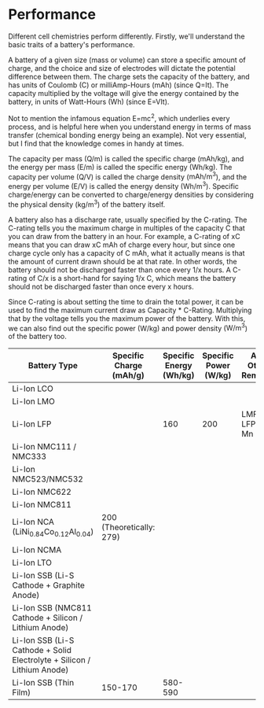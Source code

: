 # Performance
Different cell chemistries perform differently. Firstly, we'll understand the basic traits of a battery's performance. 

A battery of a given size (mass or volume) can store a specific amount of charge, and the choice and size of electrodes will dictate the potential difference between them. The charge sets the capacity of the battery, and has units of Coulomb ($\text{C}$) or milliAmp-Hours ($\text{mAh}$) (since $\text{Q=It}$). The capacity multiplied by the voltage will give the energy contained by the battery, in units of Watt-Hours ($\text{Wh}$) (since $\text{E=VIt}$).

Not to mention the infamous equation $\text{E=mc}^\text{2}$, which underlies every process, and is helpful here when you understand energy in terms of mass transfer (chemical bonding energy being an example). Not very essential, but I find that the knowledge comes in handy at times.

The capacity per mass ($\text{Q/m}$) is called the specific charge ($\text{mAh/kg}$), and the energy per mass ($\text{E/m}$) is called the specific energy ($\text{Wh/kg}$). The capacity per volume ($\text{Q/V}$) is called the charge density ($\text{mAh/m}^\text{3}$), and the energy per volume ($\text{E/V}$) is called the energy density ($\text{Wh/m}^\text{3}$). Specific charge/energy can be converted to charge/energy densities by considering the physical density ($\text{kg/m}^\text{3}$) of the battery itself.

A battery also has a discharge rate, usually specified by the C-rating. The C-rating tells you the maximum charge in multiples of the capacity $\text{C}$ that you can draw from the battery in an hour. For example, a C-rating of $\text{xC}$ means that you can draw $\text{xC mAh}$ of charge every hour, but since one charge cycle only has a capacity of $\text{C mAh}$, what it actually means is that the amount of current drawn should be at that rate. In other words, the battery should not be discharged faster than once every $\text{1/x}$ hours. A C-rating of $\text{C/x}$ is a short-hand for saying $\text{1/x C}$, which means the battery should not be discharged faster than once every $\text{x}$ hours.

Since C-rating is about setting the time to drain the total power, it can be used to find the maximum current draw as $\text{Capacity * C-Rating}$. Multiplying that by the voltage tells you the maximum power of the battery. With this, we can also find out the specific power ($\text{W/kg}$) and power density ($\text{W/m}^\text{3}$) of the battery too.

| Battery Type | Specific Charge ($\text{mAh/g}$) | Specific Energy ($\text{Wh/kg}$) | Specific Power ($\text{W/kg}$) | Any Other Remarks |
| ---- | ---- | ---- | ---- | ---- |
| Li-Ion LCO |  |  |  |  |
| Li-Ion LMO |  |  |  |  |
| Li-Ion LFP |  | 160 | 200 | LMFP is LFP + Mn |
| Li-Ion NMC111 / NMC333 |  |  |  |  |
| Li-Ion NMC523/NMC532 |  |  |  |  |
| Li-Ion NMC622 |  |  |  |  |
| Li-Ion NMC811 |  |  |  |  |
| Li-Ion NCA $(\text{LiNi}_\text{0.84}\text{Co}_\text{0.12}\text{Al}_\text{0.04})$ | 200 (Theoretically: 279) |  |  |  |
| Li-Ion NCMA |  |  |  |  |
| Li-Ion LTO |  |  |  |  |
| Li-Ion SSB (Li-S Cathode + Graphite Anode) |  |  |  |  |
| Li-Ion SSB (NMC811 Cathode + Silicon / Lithium Anode) |  |  |  |  |
| Li-Ion SSB (Li-S Cathode + Solid Electrolyte + Silicon / Lithium Anode) |  |  |  |  |
| Li-Ion SSB (Thin Film) | 150-170 | 580-590 |  |  |

